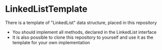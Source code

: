 # LinkedListTemplate
There is a template of "LinkedList" data structure, placed in this repository
* You should implement all methods, declared in the LinkedList interface
* It is also possible to clone this repository to yourself and use it as the template for your own implementation
